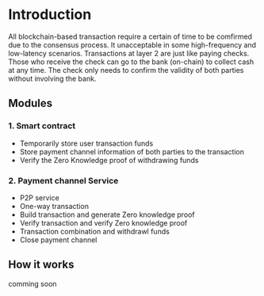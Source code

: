 # Introduction
All blockchain-based transaction require a certain of time to be comfirmed due to the consensus process. It unacceptable in some high-frequency and low-latency scenarios.
Transactions at layer 2 are just like paying checks. Those who receive the check can go to the bank (on-chain) to 
collect cash at any time. The check only needs to confirm the validity of both parties without involving the bank. 

## Modules

### 1. Smart contract

* Temporarily store user transaction funds   
* Store payment channel information of both parties to the transaction
* Verify the Zero Knowledge proof of withdrawing funds

### 2. Payment channel Service
* P2P service
* One-way transaction
* Build transaction and generate Zero knowledge proof
* Verify transaction and verify Zero knowledge proof
* Transaction combination and withdrawl funds
* Close payment channel


## How it works
comming soon